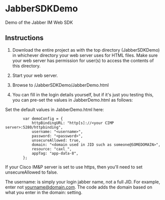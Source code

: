 # JabberSDKDemo
Demo of the Jabber IM Web SDK

## Instructions

1. Download the entire project as with the top directory (JabberSDKDemo) in whichever directory your web server uses for HTML files. Make sure your web server has permission for user(s) to access the contents of this directory.

2. Start your web server.

3. Browse to <your web server URL>/JabberSDKDemo/JabberDemo.html

4. You can fill in the login details yourself, but if it's just you testing this, you can pre-set the values in JabberDemo.html as follows: 
 

Set the default values in JabberDemo.html here:

			var demoConfig = {
				httpBindingURL: "http[s]://<your CIMP server>:5280/httpbinding",
				username: "<username>",
				password: "<password>",
				unsecureAllowed: true,
				domain: "<domain used in JID such as someone@SOMEDOMAIN>",
				resource: "caxl_",
				appTag: "app-data-8",
			};

If your Cisco IM&P server is set to use https, then you'll need to set unsecureAllowed to false.

The username: is simply your login jabber name, not a full JID.  For example, enter <yourname> not <yourname@domain.com>.  The code adds the domain based on what you enter in the domain: setting.
  
 
